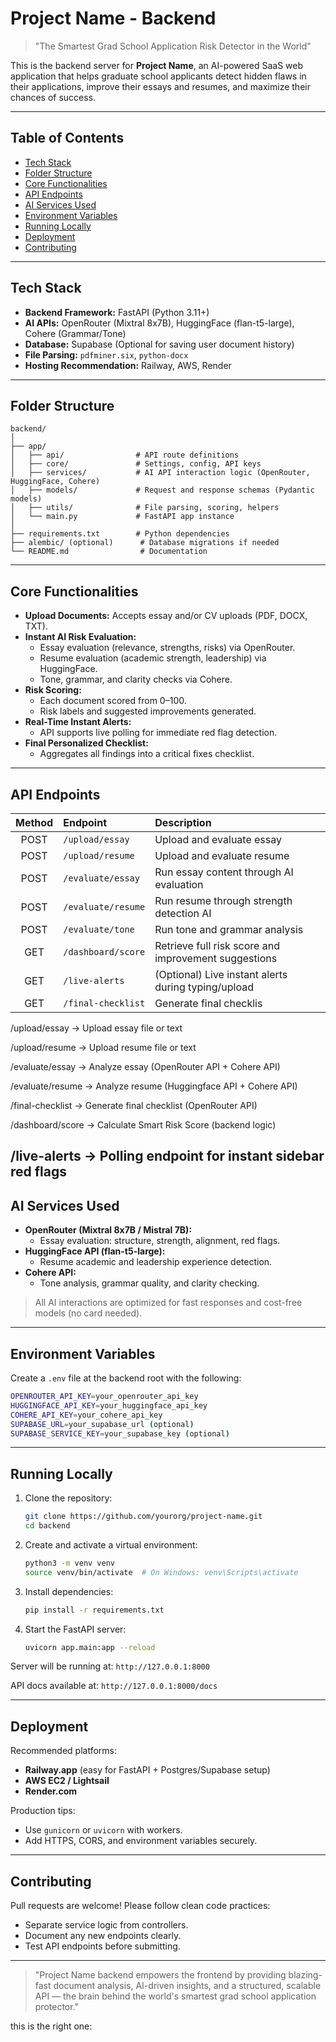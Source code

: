 # Project Name - Backend

> "The Smartest Grad School Application Risk Detector in the World"

This is the backend server for **Project Name**, an AI-powered SaaS web application that helps graduate school applicants detect hidden flaws in their applications, improve their essays and resumes, and maximize their chances of success.

---

## Table of Contents

- [Tech Stack](#tech-stack)
- [Folder Structure](#folder-structure)
- [Core Functionalities](#core-functionalities)
- [API Endpoints](#api-endpoints)
- [AI Services Used](#ai-services-used)
- [Environment Variables](#environment-variables)
- [Running Locally](#running-locally)
- [Deployment](#deployment)
- [Contributing](#contributing)

---

## Tech Stack

- **Backend Framework:** FastAPI (Python 3.11+)
- **AI APIs:** OpenRouter (Mixtral 8x7B), HuggingFace (flan-t5-large), Cohere (Grammar/Tone)
- **Database:** Supabase (Optional for saving user document history)
- **File Parsing:** `pdfminer.six`, `python-docx`
- **Hosting Recommendation:** Railway, AWS, Render

---

## Folder Structure

```
backend/
│
├── app/
│   ├── api/                # API route definitions
│   ├── core/               # Settings, config, API keys
│   ├── services/           # AI API interaction logic (OpenRouter, HuggingFace, Cohere)
│   ├── models/             # Request and response schemas (Pydantic models)
│   ├── utils/              # File parsing, scoring, helpers
│   └── main.py             # FastAPI app instance
│
├── requirements.txt        # Python dependencies
├── alembic/ (optional)      # Database migrations if needed
└── README.md                # Documentation
```

---

## Core Functionalities

- **Upload Documents:** Accepts essay and/or CV uploads (PDF, DOCX, TXT).
- **Instant AI Risk Evaluation:**
  - Essay evaluation (relevance, strengths, risks) via OpenRouter.
  - Resume evaluation (academic strength, leadership) via HuggingFace.
  - Tone, grammar, and clarity checks via Cohere.
- **Risk Scoring:**
  - Each document scored from 0–100.
  - Risk labels and suggested improvements generated.
- **Real-Time Instant Alerts:**
  - API supports live polling for immediate red flag detection.
- **Final Personalized Checklist:**
  - Aggregates all findings into a critical fixes checklist.

---

## API Endpoints

| Method | Endpoint | Description |
|:------:|:---------|:------------|
| POST   | `/upload/essay` | Upload and evaluate essay |
| POST   | `/upload/resume` | Upload and evaluate resume |
| POST   | `/evaluate/essay` | Run essay content through AI evaluation |
| POST   | `/evaluate/resume` | Run resume through strength detection AI |
| POST   | `/evaluate/tone` | Run tone and grammar analysis |
| GET    | `/dashboard/score` | Retrieve full risk score and improvement suggestions |
| GET    | `/live-alerts` | (Optional) Live instant alerts during typing/upload |
| GET    | `/final-checklist` | Generate final checklis



/upload/essay → Upload essay file or text

/upload/resume → Upload resume file or text

/evaluate/essay → Analyze essay (OpenRouter API + Cohere API)

/evaluate/resume → Analyze resume (Huggingface API + Cohere API)

/final-checklist → Generate final checklist (OpenRouter API)

/dashboard/score → Calculate Smart Risk Score (backend logic)

/live-alerts → Polling endpoint for instant sidebar red flags
---

## AI Services Used

- **OpenRouter (Mixtral 8x7B / Mistral 7B):**
  - Essay evaluation: structure, strength, alignment, red flags.
- **HuggingFace API (flan-t5-large):**
  - Resume academic and leadership experience detection.
- **Cohere API:**
  - Tone analysis, grammar quality, and clarity checking.

> All AI interactions are optimized for fast responses and cost-free models (no card needed).

---

## Environment Variables

Create a `.env` file at the backend root with the following:

```bash
OPENROUTER_API_KEY=your_openrouter_api_key
HUGGINGFACE_API_KEY=your_huggingface_api_key
COHERE_API_KEY=your_cohere_api_key
SUPABASE_URL=your_supabase_url (optional)
SUPABASE_SERVICE_KEY=your_supabase_key (optional)
```

---

## Running Locally

1. Clone the repository:
   ```bash
   git clone https://github.com/yourorg/project-name.git
   cd backend
   ```

2. Create and activate a virtual environment:
   ```bash
   python3 -m venv venv
   source venv/bin/activate  # On Windows: venv\Scripts\activate
   ```

3. Install dependencies:
   ```bash
   pip install -r requirements.txt
   ```

4. Start the FastAPI server:
   ```bash
   uvicorn app.main:app --reload
   ```

Server will be running at: `http://127.0.0.1:8000`

API docs available at: `http://127.0.0.1:8000/docs`

---

## Deployment

Recommended platforms:

- **Railway.app** (easy for FastAPI + Postgres/Supabase setup)
- **AWS EC2 / Lightsail**
- **Render.com**

Production tips:

- Use `gunicorn` or `uvicorn` with workers.
- Add HTTPS, CORS, and environment variables securely.

---

## Contributing

Pull requests are welcome! Please follow clean code practices:

- Separate service logic from controllers.
- Document any new endpoints clearly.
- Test API endpoints before submitting.

---

> "Project Name backend empowers the frontend by providing blazing-fast document analysis, AI-driven insights, and a structured, scalable API — the brain behind the world's smartest grad school application protector."




this is the right one:
